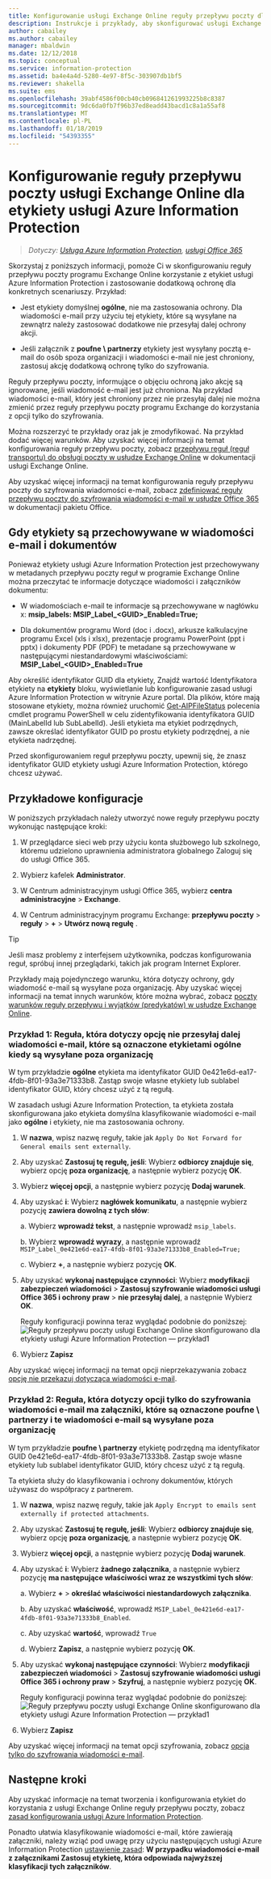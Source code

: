 ```yaml
---
title: Konfigurowanie usługi Exchange Online reguły przepływu poczty dla etykiety usługi Azure Information Protection
description: Instrukcje i przykłady, aby skonfigurować usługi Exchange Online reguły przepływu poczty dla etykiety usługi Azure Information Protection.
author: cabailey
ms.author: cabailey
manager: mbaldwin
ms.date: 12/12/2018
ms.topic: conceptual
ms.service: information-protection
ms.assetid: ba4e4a4d-5280-4e97-8f5c-303907db1bf5
ms.reviewer: shakella
ms.suite: ems
ms.openlocfilehash: 39abf4586f00cb40cb096841261993225b8c8387
ms.sourcegitcommit: 9dc6da0fb7f96b37ed8eadd43bacd1c8a1a55af8
ms.translationtype: MT
ms.contentlocale: pl-PL
ms.lasthandoff: 01/18/2019
ms.locfileid: "54393355"
---
```

# <a name="configuring-exchange-online-mail-flow-rules-for-azure-information-protection-labels"></a>Konfigurowanie reguły przepływu poczty usługi Exchange Online dla etykiety usługi Azure Information Protection

>*Dotyczy: [Usługa Azure Information Protection](https://azure.microsoft.com/pricing/details/information-protection), [usługi Office 365](https://download.microsoft.com/download/E/C/F/ECF42E71-4EC0-48FF-AA00-577AC14D5B5C/Azure_Information_Protection_licensing_datasheet_EN-US.pdf)*

Skorzystaj z poniższych informacji, pomoże Ci w skonfigurowaniu reguły przepływu poczty programu Exchange Online korzystanie z etykiet usługi Azure Information Protection i zastosowanie dodatkową ochronę dla konkretnych scenariuszy. Przykład:

- Jest etykiety domyślnej **ogólne**, nie ma zastosowania ochrony. Dla wiadomości e-mail przy użyciu tej etykiety, które są wysyłane na zewnątrz należy zastosować dodatkowe nie przesyłaj dalej ochrony akcji.

- Jeśli załącznik z **poufne \ partnerzy** etykiety jest wysyłany pocztą e-mail do osób spoza organizacji i wiadomości e-mail nie jest chroniony, zastosuj akcję dodatkową ochronę tylko do szyfrowania.

Reguły przepływu poczty, informujące o objęciu ochroną jako akcję są ignorowane, jeśli wiadomość e-mail jest już chroniona. Na przykład wiadomości e-mail, który jest chroniony przez nie przesyłaj dalej nie można zmienić przez reguły przepływu poczty programu Exchange do korzystania z opcji tylko do szyfrowania.  

Można rozszerzyć te przykłady oraz jak je zmodyfikować. Na przykład dodać więcej warunków. Aby uzyskać więcej informacji na temat konfigurowania reguły przepływu poczty, zobacz [przepływu reguł (reguł transportu) do obsługi poczty w usłudze Exchange Online](https://technet.microsoft.com/library/jj919238(v=exchg.150).aspx) w dokumentacji usługi Exchange Online.

Aby uzyskać więcej informacji na temat konfigurowania reguły przepływu poczty do szyfrowania wiadomości e-mail, zobacz [zdefiniować reguły przepływu poczty do szyfrowania wiadomości e-mail w usłudze Office 365](https://support.office.com/article/define-mail-flow-rules-to-encrypt-email-messages-in-office-365-9b7daf19-d5f2-415b-bc43-a0f5f4a585e8) w dokumentacji pakietu Office. 

## <a name="where-labels-are-stored-in-emails-and-documents"></a>Gdy etykiety są przechowywane w wiadomości e-mail i dokumentów

Ponieważ etykiety usługi Azure Information Protection jest przechowywany w metadanych przepływu poczty reguł w programie Exchange Online można przeczytać te informacje dotyczące wiadomości i załączników dokumentu:

- W wiadomościach e-mail te informacje są przechowywane w nagłówku x: **msip_labels: MSIP_Label_\<GUID>_Enabled=True;** 

- Dla dokumentów programu Word (doc i .docx), arkusze kalkulacyjne programu Excel (xls i xlsx), prezentacje programu PowerPoint (ppt i pptx) i dokumenty PDF (PDF) te metadane są przechowywane w następującymi niestandardowymi właściwościami: **MSIP_Label_\<GUID>_Enabled=True**  

Aby określić identyfikator GUID dla etykiety, Znajdź wartość Identyfikatora etykiety na **etykiety** bloku, wyświetlanie lub konfigurowanie zasad usługi Azure Information Protection w witrynie Azure portal. Dla plików, które mają stosowane etykiety, można również uruchomić [Get-AIPFileStatus](/powershell/module/azureinformationprotection/get-aipfilestatus) polecenia cmdlet programu PowerShell w celu zidentyfikowania identyfikatora GUID (MainLabelId lub SubLabelId). Jeśli etykieta ma etykiet podrzędnych, zawsze określać identyfikator GUID po prostu etykiety podrzędnej, a nie etykieta nadrzędnej.

Przed skonfigurowaniem reguł przepływu poczty, upewnij się, że znasz identyfikator GUID etykiety usługi Azure Information Protection, którego chcesz używać.

## <a name="example-configurations"></a>Przykładowe konfiguracje

W poniższych przykładach należy utworzyć nowe reguły przepływu poczty wykonując następujące kroki:

1. W przeglądarce sieci web przy użyciu konta służbowego lub szkolnego, któremu udzielono uprawnienia administratora globalnego Zaloguj się do usługi Office 365. 

2. Wybierz kafelek **Administrator**.

3. W Centrum administracyjnym usługi Office 365, wybierz **centra administracyjne** > **Exchange**.

4. W Centrum administracyjnym programu Exchange: **przepływu poczty** > **reguły** > **+** > **Utwórz nową regułę** . 

> [!TIP]
> Jeśli masz problemy z interfejsem użytkownika, podczas konfigurowania reguł, spróbuj innej przeglądarki, takich jak program Internet Explorer.

Przykłady mają pojedynczego warunku, która dotyczy ochrony, gdy wiadomość e-mail są wysyłane poza organizację. Aby uzyskać więcej informacji na temat innych warunków, które można wybrać, zobacz [poczty warunków reguły przepływu i wyjątków (predykatów) w usłudze Exchange Online](https://technet.microsoft.com/library/jj919235(v=exchg.150).aspx).


### <a name="example-1-rule-that-applies-the-do-not-forward-option-to-emails-that-are-labeled-general-when-they-are-sent-outside-the-organization"></a>Przykład 1: Reguła, która dotyczy opcję nie przesyłaj dalej wiadomości e-mail, które są oznaczone etykietami **ogólne** kiedy są wysyłane poza organizację

W tym przykładzie **ogólne** etykieta ma identyfikator GUID 0e421e6d-ea17-4fdb-8f01-93a3e71333b8. Zastąp swoje własne etykiety lub sublabel identyfikator GUID, który chcesz użyć z tą regułą. 

W zasadach usługi Azure Information Protection, ta etykieta została skonfigurowana jako etykieta domyślna klasyfikowanie wiadomości e-mail jako **ogólne** i etykiety, nie ma zastosowania ochrony. 

1. W **nazwa**, wpisz nazwę reguły, takie jak `Apply Do Not Forward for General emails sent externally`.
 
2. Aby uzyskać **Zastosuj tę regułę, jeśli**: Wybierz **odbiorcy znajduje się**, wybierz opcję **poza organizację**, a następnie wybierz pozycję **OK**.

3. Wybierz **więcej opcji**, a następnie wybierz pozycję **Dodaj warunek**.
 
4. Aby uzyskać **i**: Wybierz **nagłówek komunikatu**, a następnie wybierz pozycję **zawiera dowolną z tych słów**:
     
    a. Wybierz **wprowadź tekst**, a następnie wprowadź `msip_labels`.
     
    b. Wybierz **wprowadź wyrazy**, a następnie wprowadź `MSIP_Label_0e421e6d-ea17-4fdb-8f01-93a3e71333b8_Enabled=True;`
    
    c. Wybierz **+**, a następnie wybierz pozycję **OK**.

5. Aby uzyskać **wykonaj następujące czynności**: Wybierz **modyfikacji zabezpieczeń wiadomości** > **Zastosuj szyfrowanie wiadomości usługi Office 365 i ochrony praw** > **nie przesyłaj dalej**, a następnie Wybierz **OK**.
    
    Reguły konfiguracji powinna teraz wyglądać podobnie do poniższej:  ![Reguły przepływu poczty usługi Exchange Online skonfigurowano dla etykiety usługi Azure Information Protection — przykład1](./media/aip-exo-rule-ex1.png)

7. Wybierz **Zapisz** 

Aby uzyskać więcej informacji na temat opcji nieprzekazywania zobacz [opcję nie przekazuj dotycząca wiadomości e-mail](configure-usage-rights.md#do-not-forward-option-for-emails).

### <a name="example-2-rule-that-applies-the-encrypt-only-option-to-emails-when-they-have-attachments-that-are-labeled-confidential--partners-and-these-emails-are-sent-outside-the-organization"></a>Przykład 2: Reguła, która dotyczy opcji tylko do szyfrowania wiadomości e-mail ma załączniki, które są oznaczone **poufne \ partnerzy** i te wiadomości e-mail są wysyłane poza organizację

W tym przykładzie **poufne \ partnerzy** etykietę podrzędną ma identyfikator GUID 0e421e6d-ea17-4fdb-8f01-93a3e71333b8. Zastąp swoje własne etykiety lub sublabel identyfikator GUID, który chcesz użyć z tą regułą. 

Ta etykieta służy do klasyfikowania i ochrony dokumentów, których używasz do współpracy z partnerem.   

1. W **nazwa**, wpisz nazwę reguły, takie jak `Apply Encrypt to emails sent externally if protected attachments`.
 
2. Aby uzyskać **Zastosuj tę regułę, jeśli**: Wybierz **odbiorcy znajduje się**, wybierz opcję **poza organizację**, a następnie wybierz pozycję **OK**.

3. Wybierz **więcej opcji**, a następnie wybierz pozycję **Dodaj warunek**.
 
4. Aby uzyskać **i**: Wybierz **żadnego załącznika**, a następnie wybierz pozycję **ma następujące właściwości wraz ze wszystkimi tych słów**:
     
    a. Wybierz **+**  >  **określać właściwości niestandardowych załącznika**.
  
    b. Aby uzyskać **właściwość**, wprowadź `MSIP_Label_0e421e6d-ea17-4fdb-8f01-93a3e71333b8_Enabled`.
    
    c. Aby uzyskać **wartość**, wprowadź `True`
    
    d. Wybierz **Zapisz**, a następnie wybierz pozycję **OK**.

5. Aby uzyskać **wykonaj następujące czynności**: Wybierz **modyfikacji zabezpieczeń wiadomości** > **Zastosuj szyfrowanie wiadomości usługi Office 365 i ochrony praw** > **Szyfruj**, a następnie wybierz pozycję **OK**.
    
    Reguły konfiguracji powinna teraz wyglądać podobnie do poniższej:  ![Reguły przepływu poczty usługi Exchange Online skonfigurowano dla etykiety usługi Azure Information Protection — przykład1](./media/aip-exo-rule-ex2.png)

6. Wybierz **Zapisz** 

Aby uzyskać więcej informacji na temat opcji szyfrowania, zobacz [opcja tylko do szyfrowania wiadomości e-mail](configure-usage-rights.md#encrypt-only-option-for-emails).


## <a name="next-steps"></a>Następne kroki

Aby uzyskać informacje na temat tworzenia i konfigurowania etykiet do korzystania z usługi Exchange Online reguły przepływu poczty, zobacz [zasad konfigurowania usługi Azure Information Protection](configure-policy.md).

Ponadto ułatwia klasyfikowanie wiadomości e-mail, które zawierają załączniki, należy wziąć pod uwagę przy użyciu następujących usługi Azure Information Protection [ustawienie zasad](configure-policy-settings.md): **W przypadku wiadomości e-mail z załącznikami Zastosuj etykietę, która odpowiada najwyższej klasyfikacji tych załączników**.



